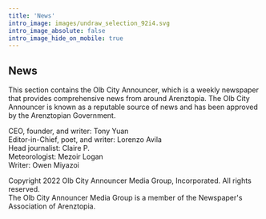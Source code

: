 ```yaml
---
title: 'News'
intro_image: images/undraw_selection_92i4.svg
intro_image_absolute: false
intro_image_hide_on_mobile: true
---
```

## News

This section contains the Olb City Announcer, which is a weekly newspaper that provides comprehensive news from around Arenztopia. The Olb City Announcer is known as a reputable source of news and has been approved by the Arenztopian Government.

CEO, founder, and writer: Tony Yuan    
Editor-in-Chief, poet, and writer: Lorenzo Avila    
Head journalist: Claire P.    
Meteorologist: Mezoir Logan    
Writer: Owen Miyazoi    

Copyright 2022 Olb City Announcer Media Group, Incorporated. All rights reserved.     
The Olb City Announcer Media Group is a member of the Newspaper's Association of Arenztopia.
